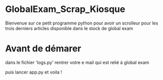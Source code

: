 # GlobalExam_Scrap_Kiosque

Bienvenue sur ce petit programme python pour avoir un scrolleur pour les trois derniers articles disponible dans le stock de global exam

# Avant de démarer 

dans le fichier 'logs.py' rentrer votre e mail qui est relié à global exam

puis lancer app.py et voila !